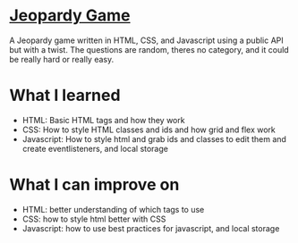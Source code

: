# [Jeopardy Game](https://ben-ortiz.github.io/JeopardyWebApp/)
A Jeopardy game written in HTML, CSS, and Javascript using a public API but with a twist. The questions are random, theres no category, and it could be really hard or really easy.

# What I learned
- HTML: Basic HTML tags and how they work
- CSS: How to style HTML classes and ids and how grid and flex work
- Javascript: How to style html and grab ids and classes to edit them and create eventlisteners, and local storage

# What I can improve on
- HTML: better understanding of which tags to use
- CSS: how to style html better with CSS
- Javascript: how to use best practices for javascript, and local storage